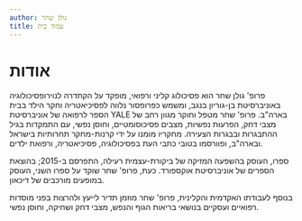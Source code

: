 ```yaml
---
author: גולן שחר
title: עמוד בית
---
```


# אודות

פרופ' גולן שחר הוא פסיכולוג קליני ורפואי, מופקד על הקתדרה לנוירופסיכולוגיה באוניברסיטת בן-גוריון בנגב, ומשמש כפרופסור נלווה לפסיכיאטריה וחקר הילד בבית הספר לרפואה של אוניברסיטת YALE בארה"ב.
פרופ' שחר מטפל וחוקר מגוון רחב של מצבי דחק, הפרעות נפשיות, מצבים פסיכוסומטיים, וחוסן נפשי, עם התמקדות בגיל ההתבגרות ובבגרות הצעירה.
מחקריו מומנו על ידי קרנות-מחקר תחרותיות בישראל ובארה"ב, ופוורסמו בטובי כתבי העת בפסיכולוגיה, פסיכיאטריה, ורפואת ילדים.


ספרו, העוסק בהשפעה המזיקה של ביקורת-עצמית רעילה, התפרסם ב-2015; בהוצאת הספרים של אוניברסיטת אוקספורד.
כעת, פרופ' שחר שוקד על ספרו השני, העוסק במופעים מורכבים של דיכאון. 

בנוסף לעבודתו האקדמית והקלינית, פרופ' שחר מוזמן תדיר לייעץ ולהרצות בפני מוסדות רפואיים ועסקיים בנושאי בריאות הגוף והנפש, מצבי דחק ושחיקה, וחוסן נפשי. 